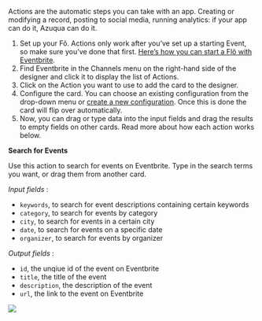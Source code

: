 Actions are the automatic steps you can take with an app. Creating or modifying a record, posting to social media, running analytics: if your app can do it, Azuqua can do it. 

1. Set up your F&otilde;. Actions only work after you&rsquo;ve set up a starting Event, so make sure you've done that first. [Here&rsquo;s how you can start a Fl&otilde; with Eventbrite]().
2. Find Eventbrite in the Channels menu on the right-hand side of the designer and click it to display the list of Actions.
3. Click on the Action you want to use to add the card to the designer. 
4. Configure the card. You can choose an existing configuration from the drop-down menu or [create a new configuration](). Once this is done the card will flip over automatically. 
5. Now, you can drag or type data into the input fields and drag the results to empty fields on other cards. Read more about how each action works below.

**Search for Events**  

Use this action to search for events on Eventbrite. Type in the search terms you want, or drag them from another card. 

*Input fields* :

* `keywords`, to search for event descriptions containing certain keywords
* `category`, to search for events by category
* `city`, to search for events in a certain city
* `date`, to search for events on a specific date
* `organizer`, to search for events by organizer

*Output fields* :

* `id`, the unqiue id of the event on Eventbrite
* `title`, the title of the event 
* `description`, the description of the event
* `url`, the link to the event on Eventbrite

<img src="https://s3.amazonaws.com/azuqua_static/help-center/Channels/eventbrite/eventbrite-action-1.png"></img>

<div>
    <div style="width: 60%; float: left; margin-right: 10px">
    </div>
    <div style="width: 30%, float: left">
    </div>
</div>